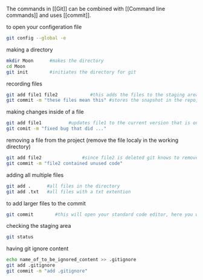 The commands in [[Git]]  can be combined with [[Command line commands]] and uses [[commit]]. 

to open your configeration file
```bash
git config --global -e
```

making a directory
```bash
mkdir Moon      #makes the directory
cd Moon
git init        #initiates the directory for git
```

recording files
```bash
git add file1 file2            #this adds the files to the staging area
git commit -m "these files mean this" #stores the snapshot in the repo, and adds a meaningfull comment
```

making changes inside of a file
```bash
git add file1          #updates file1 to the current version that is on the local machine
git comit -m "fixed bug that did ..."
```

removing a file from the project (remove the file localy in the working directory)
```bash
git add file2               #since file2 is deleted git knows to remove the file from the staging area
git commit -m "file2 contained unused code"
```

adding all multiple files
```bash
git add .      #all files in the directory
git add .txt   #all files with a txt extention
```

to add larger files to the commit
```bash
git commit        #this will open your standard code editor, here you will be able to add a longer masage to your commit
```

checking the staging area
```bash
git status
```

having git ignore content
```bash
echo name_of_to_be_ignored_content >> .gitignore
git add .gitignore
git commit -m "add .gitignore"
```